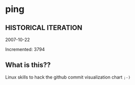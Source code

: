 # ping

## HISTORICAL ITERATION
2007-10-22

Incremented: 3794

## What is this?? 
Linux skills to hack the github commit visualization chart `;-)`
